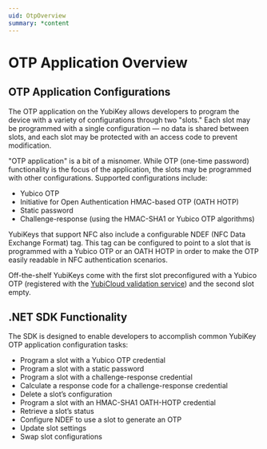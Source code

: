 ```yaml
---
uid: OtpOverview
summary: *content
---
```


<!-- Copyright 2021 Yubico AB

Licensed under the Apache License, Version 2.0 (the "License");
you may not use this file except in compliance with the License.
You may obtain a copy of the License at

    http://www.apache.org/licenses/LICENSE-2.0

Unless required by applicable law or agreed to in writing, software
distributed under the License is distributed on an "AS IS" BASIS,
WITHOUT WARRANTIES OR CONDITIONS OF ANY KIND, either express or implied.
See the License for the specific language governing permissions and
limitations under the License. -->

# OTP Application Overview


## OTP Application Configurations

The OTP application on the YubiKey allows developers to program the device with a variety of configurations through two "slots." Each slot may be programmed with a single configuration — no data is shared between slots, and each slot may be protected with an access code to prevent modification.

"OTP application" is a bit of a misnomer. While OTP (one-time password) functionality is the focus of the application, the slots may be programmed with other configurations. Supported configurations include:

- Yubico OTP
- Initiative for Open Authentication HMAC-based OTP (OATH HOTP)
- Static password
- Challenge-response (using the HMAC-SHA1 or Yubico OTP algorithms)

YubiKeys that support NFC also include a configurable NDEF (NFC Data Exchange Format) tag. This tag can be configured to point to a slot that is programmed with a Yubico OTP or an OATH HOTP in order to make the OTP easily readable in NFC authentication scenarios.

Off-the-shelf YubiKeys come with the first slot preconfigured with a Yubico OTP (registered with the [YubiCloud validation service](https://www.yubico.com/products/yubicloud/)) and the second slot empty.


## .NET SDK Functionality

The SDK is designed to enable developers to accomplish common YubiKey OTP application configuration tasks:

- Program a slot with a Yubico OTP credential
- Program a slot with a static password
- Program a slot with a challenge-response credential
- Calculate a response code for a challenge-response credential
- Delete a slot’s configuration
- Program a slot with an HMAC-SHA1 OATH-HOTP credential
- Retrieve a slot’s status
- Configure NDEF to use a slot to generate an OTP
- Update slot settings
- Swap slot configurations
